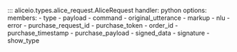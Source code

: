 ::: aliceio.types.alice_request.AliceRequest
    handler: python
    options:
      members:
        - type
        - payload
        - command
        - original_utterance
        - markup
        - nlu
        - error
        - purchase_request_id
        - purchase_token
        - order_id
        - purchase_timestamp
        - purchase_payload
        - signed_data
        - signature
        - show_type
